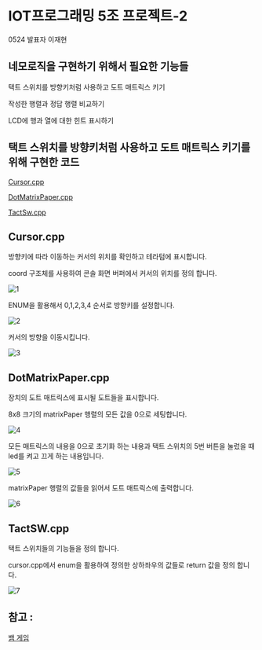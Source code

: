 # IOT프로그래밍 5조 프로젝트-2

0524 발표자 이재현

## 네모로직을 구현하기 위해서 필요한 기능들

택트 스위치를 방향키처럼 사용하고 도트 매트릭스 키기

작성한 행렬과 정답 행렬 비교하기

LCD에 행과 열에 대한 힌트 표시하기



## 택트 스위치를 방향키처럼 사용하고 도트 매트릭스 키기를 위해 구현한 코드

[Cursor.cpp](https://github.com/gururur/IOT5T/blob/gh-pages/logicGame/Cursor.cpp)

[DotMatrixPaper.cpp](https://github.com/gururur/IOT5T/blob/gh-pages/logicGame/DotMatrixPaper.cpp)

[TactSw.cpp](https://github.com/gururur/IOT5T/blob/gh-pages/logicGame/TactSW.cpp)



## Cursor.cpp

방향키에 따라 이동하는 커서의 위치를 확인하고 테라텀에 표시합니다.

coord 구조체를 사용하여 콘솔 화면 버퍼에서 커서의 위치를 정의 합니다.

![1](https://user-images.githubusercontent.com/64446278/169743335-e2d4c0fe-1148-4017-9b7a-3456ba5f0fce.PNG)

ENUM을 활용해서 0,1,2,3,4 순서로 방향키를 설정합니다. 

![2](https://user-images.githubusercontent.com/64446278/169743437-4236775a-51d5-433a-9a22-f6a4fb7b531a.PNG)

커서의 방향을 이동시킵니다. 

![3](https://user-images.githubusercontent.com/64446278/169743452-797a4ad0-f055-4284-9fae-ddb5df6ada8b.PNG)



## DotMatrixPaper.cpp

장치의 도트 매트릭스에 표시될 도트들을 표시합니다. 

8x8 크기의 matrixPaper 행렬의 모든 값을 0으로 세팅합니다.

![4](https://user-images.githubusercontent.com/64446278/169743484-0a557893-7f24-42f0-8325-5e531c651585.PNG)

모든 매트릭스의 내용을 0으로 초기화 하는 내용과 택트 스위치의 5번 버튼을 눌렀을 때 led를 켜고 끄게 하는 내용입니다. 

![5](https://user-images.githubusercontent.com/64446278/169743519-42f1e835-4877-403c-ba82-e37c5b127374.PNG)

matrixPaper 행렬의 값들을 읽어서 도트 매트릭스에 출력합니다. 

![6](https://user-images.githubusercontent.com/64446278/169743552-e2d1ca85-9ee5-49ad-9775-91ff5eee811a.PNG)

## TactSW.cpp

택트 스위치들의 기능들을 정의 합니다.

cursor.cpp에서 enum을 활용하여 정의한 상하좌우의 값들로 return 값을 정의 합니다.

![7](https://user-images.githubusercontent.com/64446278/169743570-088e67b1-12dc-42f7-a6a2-c369c1229d4b.PNG)

## 참고 :

[뱀 게임](https://github.com/jinwoo1225/SnakeGameWithSmart4412)

